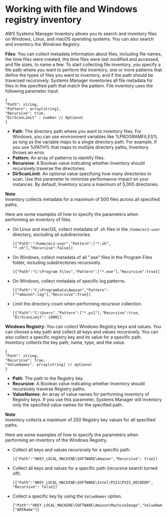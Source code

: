 # Working with file and Windows registry inventory<a name="sysman-inventory-file-and-registry"></a>

AWS Systems Manager Inventory allows you to search and inventory files on Windows, Linux, and macOS operating systems\. You can also search and inventory the Windows Registry\.

**Files**: You can collect metadata information about files, including file names, the time files were created, the time files were last modified and accessed, and file sizes, to name a few\. To start collecting file inventory, you specify a file path where you want to perform the inventory, one or more patterns that define the types of files you want to inventory, and if the path should be traversed recursively\. Systems Manager inventories all file metadata for files in the specified path that match the pattern\. File inventory uses the following parameter input\.

```
{
"Path": string,
"Pattern": array[string],
"Recursive": true,
"DirScanLimit" : number // Optional
}
```
+ **Path**: The directory path where you want to inventory files\. For Windows, you can use environment variables like %PROGRAMFILES% as long as the variable maps to a single directory path\. For example, if you use %PATH% that maps to multiple directory paths, Inventory throws an error\. 
+ **Pattern**: An array of patterns to identify files\.
+ **Recursive**: A Boolean value indicating whether Inventory should recursively traverse the directories\.
+ **DirScanLimit**: An optional value specifying how many directories to scan\. Use this parameter to minimize performance impact on your instances\. By default, Inventory scans a maximum of 5,000 directories\.

**Note**  
Inventory collects metadata for a maximum of 500 files across all specified paths\.

Here are some examples of how to specify the parameters when performing an inventory of files\.
+ On Linux and macOS, collect metadata of \.sh files in the `/home/ec2-user` directory, excluding all subdirectories\.

  ```
  [{"Path":"/home/ec2-user","Pattern":["*.sh", "*.sh"],"Recursive":false}]
  ```
+ On Windows, collect metadata of all "\.exe" files in the Program Files folder, including subdirectories recursively\.

  ```
  [{"Path":"C:\Program Files","Pattern":["*.exe"],"Recursive":true}]
  ```
+ On Windows, collect metadata of specific log patterns\.

  ```
  [{"Path":"C:\ProgramData\Amazon","Pattern":["*amazon*.log"],"Recursive":true}]
  ```
+ Limit the directory count when performing recursive collection\.

  ```
  [{"Path":"C:\Users","Pattern":["*.ps1"],"Recursive":true, "DirScanLimit": 1000}]
  ```

**Windows Registry**: You can collect Windows Registry keys and values\. You can choose a key path and collect all keys and values recursively\. You can also collect a specific registry key and its value for a specific path\. Inventory collects the key path, name, type, and the value\.

```
{
"Path": string, 
"Recursive": true,
"ValueNames": array[string] // optional
}
```
+ **Path**: The path to the Registry key\.
+ **Recursive**: A Boolean value indicating whether Inventory should recursively traverse Registry paths\.
+ **ValueNames**: An array of value names for performing inventory of Registry keys\. If you use this parameter, Systems Manager will inventory only the specified value names for the specified path\.

**Note**  
Inventory collects a maximum of 250 Registry key values for all specified paths\.

Here are some examples of how to specify the parameters when performing an inventory of the Windows Registry\.
+ Collect all keys and values recursively for a specific path\.

  ```
  [{"Path":"HKEY_LOCAL_MACHINE\SOFTWARE\Amazon","Recursive": true}]
  ```
+ Collect all keys and values for a specific path \(recursive search turned off\)\.

  ```
  [{"Path":"HKEY_LOCAL_MACHINE\SOFTWARE\Intel\PSIS\PSIS_DECODER", "Recursive": false}]
  ```
+ Collect a specific key by using the `ValueNames` option\.

  ```
  {"Path":"HKEY_LOCAL_MACHINE\SOFTWARE\Amazon\MachineImage","ValueNames":["AMIName"]}
  ```